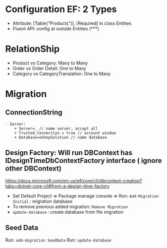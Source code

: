 # Configuration EF: 2 Types
+ Attribute: [Table("Products")], [Required] in class Entities
+ Fluent API: config at outside Entities (***)

# RelationShip
+ Product vs Category: Many to Many
+ Order vs Order Detail: One to Many
+ Category vs CategoryTranslation: One to Many

# Migration
## ConnectionString
	- Server: 
		+ Server=. // name server, accept all
		+ Trusted_Connection = true // account window
		+ Database=eShopSolution // name database

## Design Factory: Will run DBContext has IDesignTimeDbContextFactory interface ( ignore other DBContext)
https://docs.microsoft.com/en-us/ef/core/cli/dbcontext-creation?tabs=dotnet-core-cli#from-a-design-time-factory
- Set Default Project => Package manage console => Run: `Add-Migration Initial` : migration database
- To remove previous added migration: `Remove Migration`
- `update-database` : create database from file migration

## Seed Data
Run: `add-migration SeedData`
Run: `update-database`